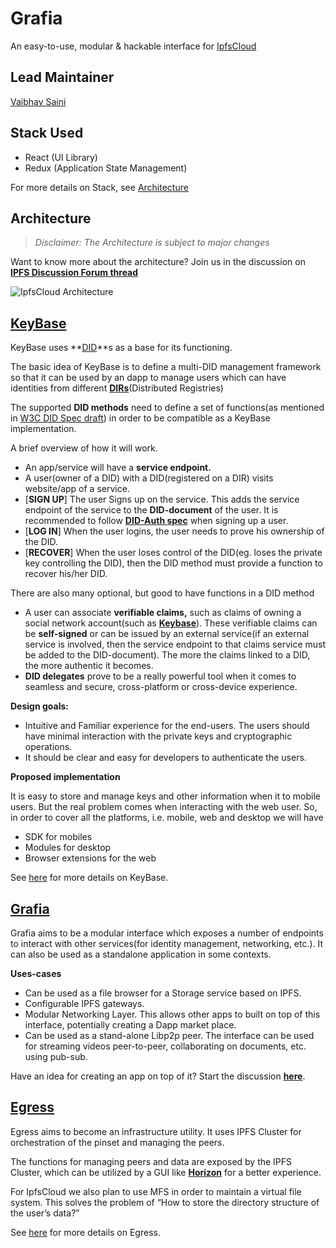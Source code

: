 # Grafia

An easy-to-use, modular & hackable interface for [IpfsCloud](https://ipfsclous.store)


## Lead Maintainer

[Vaibhav Saini](https://github.com/vasa-develop)


## Stack Used

* React (UI Library)
* Redux (Application State Management)

For more details on Stack, see [Architecture](#Architecture)


## Architecture
> *Disclaimer: The Architecture is subject to major changes*

Want to know more about the architecture? Join us in the discussion on [**IPFS Discussion Forum thread**](https://discuss.ipfs.io/t/community-discussion-ipfscloud-v2-0-draft/5420)

![IpfsCloud Architecture](https://i.pinimg.com/originals/dc/1d/3f/dc1d3fabcce25a16940b0b2a77d747c4.png)


## **[KeyBase](https://github.com/cluster-labs/dappbase/tree/master/identity)**

KeyBase uses **[DID](https://w3c-ccg.github.io/did-spec)**s as a base for its functioning.

The basic idea of KeyBase is to define a multi-DID management framework so that it can be used by an dapp to manage users which can have identities from different [**DIRs**](https://w3c-ccg.github.io/did-spec/#terminology)(Distributed Registries)

The supported **DID methods** need to define a set of functions(as mentioned in [W3C DID Spec draft](https://w3c-ccg.github.io/did-spec/)) in order to be compatible as a KeyBase implementation.

A brief overview of how it will work.



*   An app/service will have a **service endpoint.**
*   A user(owner of a DID) with a DID(registered on a DIR) visits website/app of a service.
*   [**SIGN UP**] The user Signs up on the service. This adds the service endpoint of the service to the **DID-document** of the user. It is recommended to follow **[DID-Auth spec](https://github.com/WebOfTrustInfo/rebooting-the-web-of-trust-spring2018/blob/master/draft-documents/did_auth_draft.md)** when signing up a user.
*   [**LOG IN**] When the user logins, the user needs to prove his ownership of the DID.
*   [**RECOVER**] When the user loses control of the DID(eg. loses the private key controlling the DID), then the DID method must provide a function to recover his/her DID.

There are also many optional, but good to have functions in a DID method



*   A user can associate **verifiable claims,** such as claims of owning a social network account(such as **[Keybase](https://keybase.io)**). These verifiable claims can be **self-signed** or can be issued by an external service(if an external service is involved, then the service endpoint to that claims service must be added to the DID-document). The more the claims linked to a DID, the more authentic it becomes.
*   **DID delegates** prove to be a really powerful tool when it comes to seamless and secure, cross-platform or cross-device experience.

**Design goals:**



*   Intuitive and Familiar experience for the end-users. The users should have minimal interaction with the private keys and cryptographic operations.
*   It should be clear and easy for developers to authenticate the users.

**Proposed implementation**


 It is easy to store and manage keys and other information when it to mobile users. But the real problem comes when interacting with the web user. So, in order to cover all the platforms, i.e. mobile, web and desktop we will have



*   SDK for mobiles
*   Modules for desktop
*   Browser extensions for the web

See [here](https://github.com/cluster-labs/dappbase/tree/master/identity) for more details on KeyBase.


## **[Grafia](https://github.com/cluster-labs/grafia)**

Grafia aims to be a modular interface which exposes a number of endpoints to interact with other services(for identity management, networking, etc.). It can also be used as a standalone application in some contexts.

**Uses-cases**

*   Can be used as a file browser for a Storage service based on IPFS.
*   Configurable IPFS gateways.
*   Modular Networking Layer. This allows other apps to built on top of this interface, potentially creating a Dapp market place.
*   Can be used as a stand-alone Libp2p peer. The interface can be used for streaming videos peer-to-peer, collaborating on documents, etc. using pub-sub.

Have an idea for creating an app on top of it? Start the discussion [**here**](https://github.com/cluster-labs/grafia/issues/new).

## **[Egress](https://github.com/cluster-labs/egress)**

Egress aims to become an infrastructure utility. It uses IPFS Cluster for orchestration of the pinset and managing the peers. 

The functions for managing peers and data are exposed by the IPFS Cluster, which can be utilized by a GUI like **[Horizon](https://github.com/cluster-labs/horizon)** for a better experience.

For IpfsCloud we also plan to use MFS in order to maintain a virtual file system. This solves the problem of “How to store the directory structure of the user’s data?”

See [here](https://github.com/cluster-labs/egress) for more details on Egress.